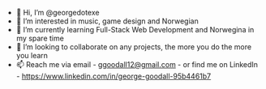 - 👋 Hi, I’m @georgedotexe
- 👀 I’m interested in music, game design and Norwegian
- 🌱 I’m currently learning Full-Stack Web Development and Norwegina in my spare time
- 💞️ I’m looking to collaborate on any projects, the more you do the more you learn
- 📫 Reach me via email - ggoodall12@gmail.com - or find me on LinkedIn - https://www.linkedin.com/in/george-goodall-95b4461b7
